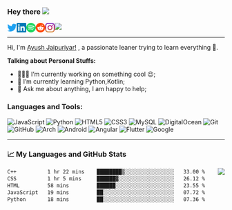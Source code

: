 ### Hey there <img src="https://media.giphy.com/media/hvRJCLFzcasrR4ia7z/giphy.gif" width="25px">

<a href="https://twitter.com/ayushjaipuriyar">
  <img align="left" alt="Ayush Jaipuriyar | Twitter" width="22px" src="https://github.com/ayushjaipuriyar/ayushjaipuriyar/blob/master/assets/twitter.svg?raw=true" />
</a>
<a href="https://www.linkedin.com/in/ayush-jaipuriyar-3a8099158/">
  <img align="left" alt="Ayush's LinkedIN" width="22px" src="https://github.com/ayushjaipuriyar/ayushjaipuriyar/blob/master/assets/linkedin.svg?raw=true" />
</a>
<a href=https://open.spotify.com/user/nnxu3nl32dutxsr27xx8k780k">
  <img align="left" alt="Ayush's Spotify" width="22px" src="https://github.com/ayushjaipuriyar/ayushjaipuriyar/blob/master/assets/spotify.svg?raw=true" />
</a>
<a href="https://www.reddit.com/user/ayush_jaipuriyar/">
  <img align="left" alt="Ayush's Reddit" width="22px" src="https://github.com/ayushjaipuriyar/ayushjaipuriyar/blob/master/assets/reddit.svg?raw=true" />
</a>
<a href="https://www.instagram.com/ayushjaipuriyar/">
  <img align="left" alt="Ayush's Reddit" width="22px" src="https://github.com/ayushjaipuriyar/ayushjaipuriyar/blob/master/assets/instagram.svg?raw=true" />
</a>

![](https://visitor-badge.glitch.me/badge?page_id=ayushjaipuriyar.ayushjaipuriyar)

---

Hi, I'm [Ayush Jaipuriyar!](https://ayushjaipuriyar.github.io/ayushjaipuriyar) , a passionate leaner trying to learn everything 🚀.
  
**Talking about Personal Stuffs:**

- 👨🏽‍💻 I’m currently working on something cool :wink:;
- 🌱 I’m currently learning Python,Kotlin; 
- 💬 Ask me about anything, I am happy to help;

<p>
  
  
### **Languages and Tools:** 

<p align="left">
  
 
![JavaScript](https://img.shields.io/badge/-JavaScript-black?style=flat&logo=javascript)
![Python](https://img.shields.io/badge/-Python-black?style=flat&logo=Python)
![HTML5](https://img.shields.io/badge/-HTML5-E34F26?style=flat&logo=html5&logoColor=white)
![CSS3](https://img.shields.io/badge/-CSS3-1572B6?style=flat&logo=css3)
![MySQL](https://img.shields.io/badge/-MySQL-black?style=flat&logo=mysql)
![DigitalOcean](https://img.shields.io/badge/-Digital%20Ocean-darkblue?style=flat&logo=digitalocean)
![Git](https://img.shields.io/badge/-Git-black?style=flat&logo=git)
![GitHub](https://img.shields.io/badge/-GitHub-181717?style=flat&logo=github)
![Arch](https://img.shields.io/badge/-Linux-1793d0?style=flat&logo=linux)
![Android](https://img.shields.io/badge/-Android-black?style=flat&logo=android)
![Angular](https://img.shields.io/badge/-Angular-3f51b5?style=flat&logo=angular)
![Flutter](https://img.shields.io/badge/-Flutter-1188ff?style=flat&logo=flutter)
![Google](https://img.shields.io/badge/-Google-fff?style=flat&logo=google)



</p>


</p>


---


### 📈 My Languages and GitHub Stats

<p>


<img align="right" src="https://github-readme-stats.vercel.app/api?username=ayushjaipuriyar&show_icons=true&theme=gotham&hide_rank=true">


<p align="left">



<!--START_SECTION:waka-->
```text
C++          1 hr 22 mins    ████████▒░░░░░░░░░░░░░░░░   33.00 % 
CSS          1 hr 5 mins     ██████▓░░░░░░░░░░░░░░░░░░   26.12 % 
HTML         58 mins         ██████░░░░░░░░░░░░░░░░░░░   23.55 % 
JavaScript   19 mins         ██░░░░░░░░░░░░░░░░░░░░░░░   07.72 % 
Python       18 mins         ██░░░░░░░░░░░░░░░░░░░░░░░   07.36 % 
```
<!--END_SECTION:waka-->



</p>





</p>


